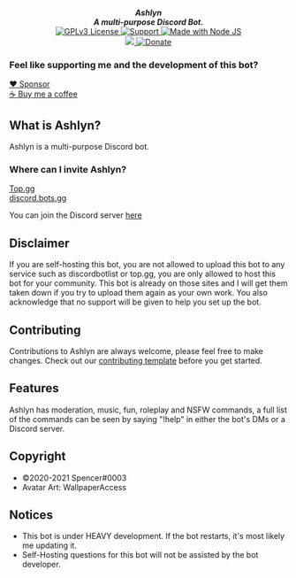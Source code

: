 <div align="center">
  <br>
  <strong><i>Ashlyn</i></strong>
  <br>
  <strong><i>A multi-purpose Discord Bot.</i></strong>
  <br>
<a href="https://github.com/Spencer-0003/Ashlyn/blob/master/LICENSE">
<img src="https://img.shields.io/badge/License-GPLv3-blue.svg?style=for-the-badge" alt="GPLv3 License">
</a>
<a href="https://discord.gg/wfyhsxZ6CV">
    <img src="https://img.shields.io/discord/782275109376360529.svg?label=Discord&logo=Discord&colorB=7289da&style=for-the-badge" alt="Support">
  </a>
  <a href="https://nodejs.org/en/download/">
    <img src="https://img.shields.io/badge/Made%20With-Node%20JS-green.svg?style=for-the-badge&logo=Javascript" alt="Made with Node JS">
  </a>
  
  <br>
    <a href="https://heroku.com/deploy?template=https://github.com/Spencer-0003/Ashlyn">
    <img src="https://img.shields.io/badge/deploy_to-heroku-997FBC.svg?style=for-the-badge&logo=Heroku">
  </a>
  <a href="https://paypal.me/stringbyte">
  <img  src="https://img.shields.io/badge/Donate-blue.svg?style=for-the-badge&logo=paypal"  alt="Donate">
  </a>
</div>

### Feel like supporting me and the development of this bot?

[:heart: Sponsor](https://github.com/sponsors/Spencer-0003)\
[:coffee: Buy me a coffee](https://ko-fi.com/spencer0003)

## What is Ashlyn?

Ashlyn is a multi-purpose Discord bot.

### Where can I invite Ashlyn?

[Top.gg](https://top.gg/bot/773305746695520298)\
[discord.bots.gg](https://discord.bots.gg/bots/773305746695520298)

You can join the Discord server [here](https://discord.gg/FhGVhR28pJ)

## Disclaimer

If you are self-hosting this bot, you are not allowed to upload this bot to any service such as discordbotlist or top.gg, you are only allowed to host this bot for your community. This bot is already on those sites and I will get them taken down if you try to upload them again as your own work. You also acknowledge that no support will be given to help you set up the bot.

## Contributing

Contributions to Ashlyn are always welcome, please feel free to make changes. Check out our [contributing template](https://github.com/Spencer/Ashlyn/blob/master/.github/CONTRIBUTING.md) before you get started.

## Features
Ashlyn has moderation, music, fun, roleplay and NSFW commands, a full list of the commands can be seen by saying "!help" in either the bot's DMs or a Discord server.

## Copyright

- ©2020-2021 Spencer#0003
- Avatar Art: WallpaperAccess


## Notices

- This bot is under HEAVY development. If the bot restarts, it's most likely me updating it.
- Self-Hosting questions for this bot will not be assisted by the bot developer.
